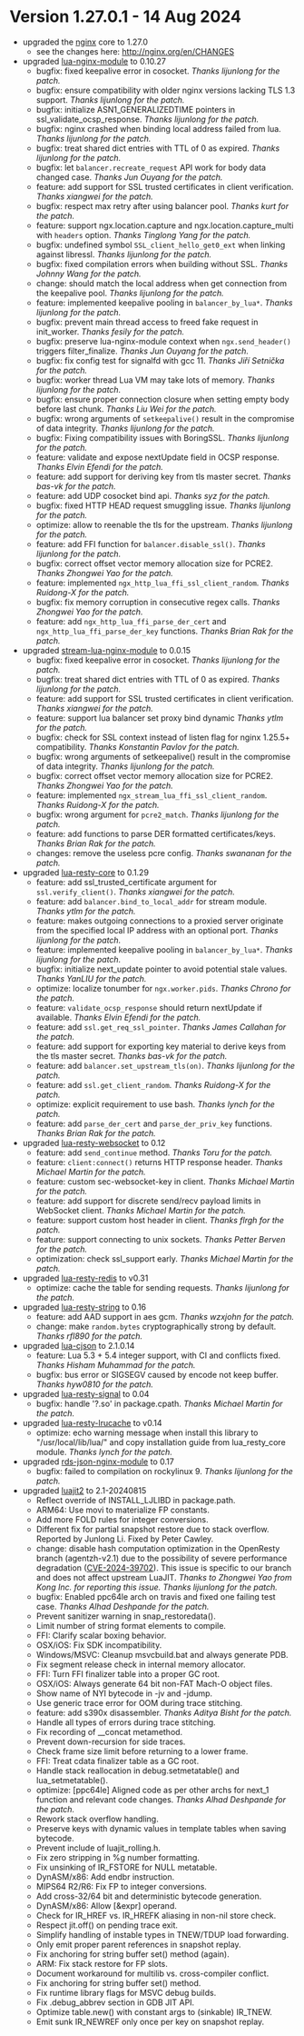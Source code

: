 <!---
    @title         ChangeLog for 1.27.0.x
    @creator       Johnny Wang
    @created       2024-08-14 14:33 GMT
--->

# Version 1.27.0.1 - 14 Aug 2024

* upgraded the [nginx](nginx.html) core to 1.27.0
    * see the changes here: http://nginx.org/en/CHANGES
* upgraded [lua-nginx-module](https://github.com/openresty/lua-nginx-module) to 0.10.27
    * bugfix: fixed keepalive error in cosocket. _Thanks lijunlong for the patch._
    * bugfix: ensure compatibility with older nginx versions lacking TLS 1.3 support. _Thanks lijunlong for the patch._
    * bugfix: initialize ASN1_GENERALIZEDTIME pointers in ssl_validate_ocsp_response. _Thanks lijunlong for the patch._
    * bugfix: nginx crashed when binding local address failed from lua. _Thanks lijunlong for the patch._
    * bugfix: treat shared dict entries with TTL of 0 as expired. _Thanks lijunlong for the patch._
    * bugfix: let `balancer.recreate_request` API work for body data changed case. _Thanks Jun Ouyang for the patch._
    * feature: add support for SSL trusted certificates in client verification. _Thanks xiangwei for the patch._
    * bugfix: respect max retry after using balancer pool. _Thanks kurt for the patch._
    * feature: support ngx.location.capture and ngx.location.capture_multi with `headers` option. _Thanks Tinglong Yang for the patch._
    * bugfix: undefined symbol `SSL_client_hello_get0_ext` when linking against libressl. _Thanks lijunlong for the patch._
    * bugfix: fixed compilation errors when building without SSL. _Thanks Johnny Wang for the patch._
    * change: should match the local address when get connection from the keepalive pool. _Thanks lijunlong for the patch._
    * feature: implemented keepalive pooling in `balancer_by_lua*`. _Thanks lijunlong for the patch._
    * bugfix: prevent main thread access to freed fake request in init_worker. _Thanks fesily for the patch._
    * bugfix: preserve lua-nginx-module context when `ngx.send_header()` triggers filter_finalize. _Thanks Jun Ouyang for the patch._
    * bugfix: fix config test for signalfd with gcc 11. _Thanks Jiří Setnička for the patch._
    * bugfix: worker thread Lua VM may take lots of memory. _Thanks lijunlong for the patch._
    * bugfix: ensure proper connection closure when setting empty body before last chunk. _Thanks Liu Wei for the patch._
    * bugfix: wrong arguments of `setkeepalive()` result in the compromise of data integrity. _Thanks lijunlong for the patch._
    * bugfix: Fixing compatibility issues with BoringSSL. _Thanks lijunlong for the patch._
    * feature: validate and expose nextUpdate field in OCSP response. _Thanks Elvin Efendi for the patch._
    * feature: add support for deriving key from tls master secret. _Thanks bas-vk for the patch._
    * feature: add UDP cosocket bind api. _Thanks syz for the patch._
    * bugfix: fixed HTTP HEAD request smuggling issue. _Thanks lijunlong for the patch._
    * optimize: allow to reenable the tls for the upstream. _Thanks lijunlong for the patch._
    * feature: add FFI function for `balancer.disable_ssl()`. _Thanks lijunlong for the patch._
    * bugfix: correct offset vector memory allocation size for PCRE2. _Thanks Zhongwei Yao for the patch._
    * feature: implemented `ngx_http_lua_ffi_ssl_client_random`. _Thanks Ruidong-X for the patch._
    * bugfix: fix memory corruption in consecutive regex calls. _Thanks Zhongwei Yao for the patch._
    * feature: add `ngx_http_lua_ffi_parse_der_cert` and `ngx_http_lua_ffi_parse_der_key` functions. _Thanks Brian Rak for the patch._
* upgraded [stream-lua-nginx-module](https://github.com/openresty/stream-lua-nginx-module) to 0.0.15
    * bugfix: fixed keepalive error in cosocket. _Thanks lijunlong for the patch._
    * bugfix: treat shared dict entries with TTL of 0 as expired. _Thanks lijunlong for the patch._
    * feature: add support for SSL trusted certificates in client verification. _Thanks xiangwei for the patch._
    * feature: support lua balancer set proxy bind dynamic _Thanks ytlm for the patch._
    * bugfix: check for SSL context instead of listen flag for nginx 1.25.5+ compatibility. _Thanks Konstantin Pavlov for the patch._
    * bugfix: wrong arguments of setkeepalive() result in the compromise of data integrity. _Thanks lijunlong for the patch._
    * bugfix: correct offset vector memory allocation size for PCRE2. _Thanks Zhongwei Yao for the patch._
    * feature: implemented `ngx_stream_lua_ffi_ssl_client_random`. _Thanks Ruidong-X for the patch._
    * bugfix: wrong argument for `pcre2_match`. _Thanks lijunlong for the patch._
    * feature: add functions to parse DER formatted certificates/keys. _Thanks Brian Rak for the patch._
    * changes: remove the useless pcre config. _Thanks swananan for the patch._
* upgraded [lua-resty-core](https://github.com/openresty/lua-resty-core) to 0.1.29
    * feature: add ssl_trusted_certificate argument for `ssl.verify_client()`. _Thanks xiangwei for the patch._
    * feature: add `balancer.bind_to_local_addr` for stream module. _Thanks ytlm for the patch._
    * feature: makes outgoing connections to a proxied server originate from the specified local IP address with an optional port. _Thanks lijunlong for the patch._
    * feature: implemented keepalive pooling in `balancer_by_lua*`. _Thanks lijunlong for the patch._
    * bugfix: initialize next_update pointer to avoid potential stale values. _Thanks YanLIU for the patch._
    * optimize: localize tonumber for `ngx.worker.pids`. _Thanks Chrono for the patch._
    * feature: `validate_ocsp_response` should return nextUpdate if available. _Thanks Elvin Efendi for the patch._
    * feature: add `ssl.get_req_ssl_pointer`. _Thanks James Callahan for the patch._
    * feature: add support for exporting key material to derive keys from the tls master secret. _Thanks bas-vk for the patch._
    * feature: add `balancer.set_upstream_tls(on)`. _Thanks lijunlong for the patch._
    * feature: add `ssl.get_client_random`. _Thanks Ruidong-X for the patch._
    * optimize: explicit requirement to use bash. _Thanks lynch for the patch._
    * feature: add `parse_der_cert` and `parse_der_priv_key` functions. _Thanks Brian Rak for the patch._
* upgraded [lua-resty-websocket](https://github.com/openresty/lua-resty-websocket) to 0.12
    * feature: add `send_continue` method. _Thanks Toru for the patch._
    * feature: `client:connect()` returns HTTP response header. _Thanks Michael Martin for the patch._
    * feature: custom sec-websocket-key in client. _Thanks Michael Martin for the patch._
    * feature: add support for discrete send/recv payload limits in WebSocket client. _Thanks Michael Martin for the patch._
    * feature: support custom host header in client. _Thanks flrgh for the patch._
    * feature: support connecting to unix sockets. _Thanks Petter Berven for the patch._
    * optimization: check ssl_support early. _Thanks Michael Martin for the patch._
* upgraded [lua-resty-redis](https://github.com/openresty/lua-resty-redis) to v0.31
    * optimize: cache the table for sending requests. _Thanks lijunlong for the patch._
* upgraded [lua-resty-string](https://github.com/openresty/lua-resty-string) to 0.16
    * feature: add AAD support in aes gcm. _Thanks wzxjohn for the patch._
    * change: make `random.bytes` cryptographically strong by default. _Thanks rfl890 for the patch._
* upgraded [lua-cjson](https://github.com/openresty/lua-cjson) to 2.1.0.14
    * feature: Lua 5.3 + 5.4 integer support, with CI and conflicts fixed. _Thanks Hisham Muhammad for the patch._
    * bugfix: bus error or SIGSEGV caused by encode not keep buffer. _Thanks hyw0810 for the patch._
* upgraded [lua-resty-signal](https://github.com/openresty/lua-resty-signal) to 0.04
    * bugfix: handle '?.so' in package.cpath. _Thanks Michael Martin for the patch._
* upgraded [lua-resty-lrucache](https://github.com/openresty/lua-resty-lrucache) to v0.14
    * optimize: echo warning message when install this library to "/usr/local/lib/lua/" and copy installation guide from lua_resty_core module. _Thanks lynch for the patch._
* upgraded [rds-json-nginx-module](https://github.com/openresty/rds-json-nginx-module) to 0.17
    * bugfix: failed to compilation on rockylinux 9. _Thanks lijunlong for the patch._
* upgraded [luajit2](https://github.com/openresty/luajit2) to 2.1-20240815
    * Reflect override of INSTALL_LJLIBD in package.path.
    * ARM64: Use movi to materialize FP constants.
    * Add more FOLD rules for integer conversions.
    * Different fix for partial snapshot restore due to stack overflow. Reported by Junlong Li. Fixed by Peter Cawley.
    * change: disable hash computation optimization in the OpenResty branch (agentzh-v2.1) due to the possibility of
      severe performance degradation ([CVE-2024-39702](https://cve.mitre.org/cgi-bin/cvename.cgi?name=CVE-2024-39702)).
      This issue is specific to our branch and does not affect upstream LuaJIT.  _Thanks to Zhongwei Yao from Kong Inc. for reporting this issue. Thanks lijunlong for the patch._
    * bugfix: Enabled ppc64le arch on travis and fixed one failing test case. _Thanks Alhad Deshpande for the patch._
    * Prevent sanitizer warning in snap_restoredata().
    * Limit number of string format elements to compile.
    * FFI: Clarify scalar boxing behavior.
    * OSX/iOS: Fix SDK incompatibility.
    * Windows/MSVC: Cleanup msvcbuild.bat and always generate PDB.
    * Fix segment release check in internal memory allocator.
    * FFI: Turn FFI finalizer table into a proper GC root.
    * OSX/iOS: Always generate 64 bit non-FAT Mach-O object files.
    * Show name of NYI bytecode in -jv and -jdump.
    * Use generic trace error for OOM during trace stitching.
    * feature: add s390x disassembler. _Thanks Aditya Bisht for the patch._
    * Handle all types of errors during trace stitching.
    * Fix recording of __concat metamethod.
    * Prevent down-recursion for side traces.
    * Check frame size limit before returning to a lower frame.
    * FFI: Treat cdata finalizer table as a GC root.
    * Handle stack reallocation in debug.setmetatable() and lua_setmetatable().
    * optimize: [ppc64le] Aligned code as per other archs for next_1 function and relevant code changes. _Thanks Alhad Deshpande for the patch._
    * Rework stack overflow handling.
    * Preserve keys with dynamic values in template tables when saving bytecode.
    * Prevent include of luajit_rolling.h.
    * Fix zero stripping in %g number formatting.
    * Fix unsinking of IR_FSTORE for NULL metatable.
    * DynASM/x86: Add endbr instruction.
    * MIPS64 R2/R6: Fix FP to integer conversions.
    * Add cross-32/64 bit and deterministic bytecode generation.
    * DynASM/x86: Allow [&expr] operand.
    * Check for IR_HREF vs. IR_HREFK aliasing in non-nil store check.
    * Respect jit.off() on pending trace exit.
    * Simplify handling of instable types in TNEW/TDUP load forwarding.
    * Only emit proper parent references in snapshot replay.
    * Fix anchoring for string buffer set() method (again).
    * ARM: Fix stack restore for FP slots.
    * Document workaround for multilib vs. cross-compiler conflict.
    * Fix anchoring for string buffer set() method.
    * Fix runtime library flags for MSVC debug builds.
    * Fix .debug_abbrev section in GDB JIT API.
    * Optimize table.new() with constant args to (sinkable) IR_TNEW.
    * Emit sunk IR_NEWREF only once per key on snapshot replay.

